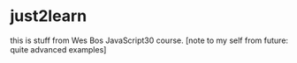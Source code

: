 # just2learn

this is stuff from Wes Bos JavaScript30 course.
[note to my self from future: quite advanced examples]
